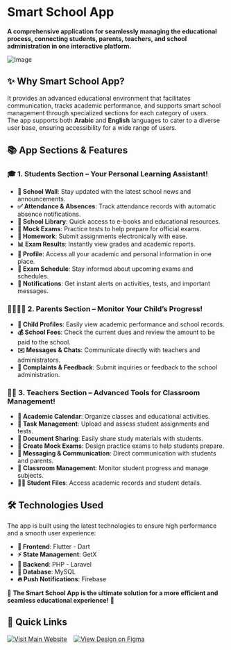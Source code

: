 # Smart School App

**A comprehensive application for seamlessly managing the educational process, connecting students, parents, teachers, and school administration in one interactive platform.**


![Image](https://github.com/user-attachments/assets/c9a73735-e7e3-4471-b2b8-e863bcab380e)

## ✨ Why Smart School App?

It provides an advanced educational environment that facilitates communication, tracks academic performance, and supports smart school management through specialized sections for each category of users.  
The app supports both **Arabic** and **English** languages to cater to a diverse user base, ensuring accessibility for a wide range of users.


## 📚 App Sections & Features

### 🎓 1. Students Section – Your Personal Learning Assistant!
- **📢 School Wall**: Stay updated with the latest school news and announcements.
- **✅ Attendance & Absences**: Track attendance records with automatic absence notifications.
- **📖 School Library**: Quick access to e-books and educational resources.
- **📝 Mock Exams**: Practice tests to help prepare for official exams.
- **📌 Homework**: Submit assignments electronically with ease.
- **📊 Exam Results**: Instantly view grades and academic reports.
- **👤 Profile**: Access all your academic and personal information in one place.
- **📅 Exam Schedule**: Stay informed about upcoming exams and schedules.
- **🔔 Notifications**: Get instant alerts on activities, tests, and important messages.

### 👨‍👩‍👧‍👦 2. Parents Section – Monitor Your Child’s Progress!
- **📂 Child Profiles**: Easily view academic performance and school records.
- **💰 School Fees**: Check the current dues and review the amount to be paid to the school.
- **✉️ Messages & Chats**: Communicate directly with teachers and administrators.
- **📢 Complaints & Feedback**: Submit inquiries or feedback to the school administration.

### 👩‍🏫 3. Teachers Section – Advanced Tools for Classroom Management!
- **📆 Academic Calendar**: Organize classes and educational activities.
- **📂 Task Management**: Upload and assess student assignments and tests.
- **📄 Document Sharing**: Easily share study materials with students.
- **📝 Create Mock Exams**: Design practice exams to help students prepare.
- **📩 Messaging & Communication**: Direct communication with students and parents.
- **🏫 Classroom Management**: Monitor student progress and manage subjects.
- **👨‍🎓 Student Files**: Access academic records and student details.

## 🛠️ Technologies Used

The app is built using the latest technologies to ensure high performance and a smooth user experience:
- **📱 Frontend**: Flutter - Dart
- **⚡ State Management**: GetX
- **🔗 Backend**: PHP - Laravel
- **💾 Database**: MySQL
- **🔥 Push Notifications**: Firebase

🔹 **The Smart School App is the ultimate solution for a more efficient and seamless educational experience!** 🚀


## 🔗 Quick Links

[![Visit Main Website](https://img.shields.io/badge/Visit%20Website-Dark%20Blue?style=for-the-badge)](https://smart-school.co/en) &nbsp;&nbsp;
[![View Design on Figma](https://img.shields.io/badge/View%20on%20Figma-Orange?style=for-the-badge)](https://www.figma.com/design/dw0N0tQcsviawZ2eOqyBxK/school-project?node-id=2080-4027&p=f)




